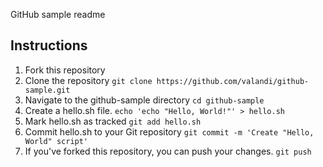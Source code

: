 GitHub sample readme

## Instructions
1. Fork this repository
1. Clone the repository
`git clone https://github.com/valandi/github-sample.git`
1. Navigate to the github-sample directory
`cd github-sample`
1. Create a hello.sh file. 
`echo 'echo "Hello, World!"' > hello.sh`
1. Mark hello.sh as tracked
`git add hello.sh`
1. Commit hello.sh to your Git repository
`git commit -m 'Create "Hello, World" script'`
1. If you've forked this repository, you can push your changes. 
`git push`

